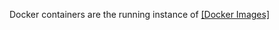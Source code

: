 Docker containers are the running instance of [[Docker Images]](github.com/m4rci3/InfoSecKB/blob/main/Docker/Docker%20Images.md)
